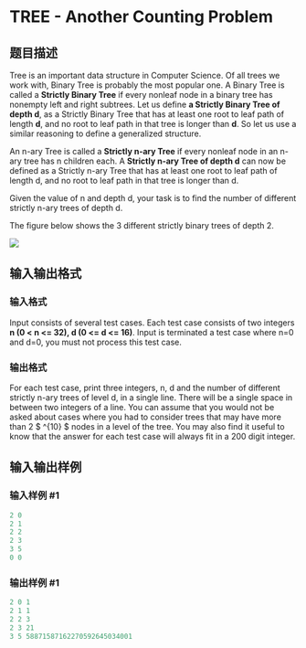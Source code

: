 # TREE - Another Counting Problem

## 题目描述

Tree is an important data structure in Computer Science. Of all trees we work with, Binary Tree is probably the most popular one. A Binary Tree is called a **Strictly Binary Tree** if every nonleaf node in a binary tree has nonempty left and right subtrees. Let us define **a Strictly Binary Tree of depth d**, as a Strictly Binary Tree that has at least one root to leaf path of length **d**, and no root to leaf path in that tree is longer than **d**. So let us use a similar reasoning to define a generalized structure.

An n-ary Tree is called a **Strictly n-ary Tree** if every nonleaf node in an n-ary tree has n children each. A **Strictly n-ary Tree of depth d** can now be defined as a Strictly n-ary Tree that has at least one root to leaf path of length d, and no root to leaf path in that tree is longer than d.

Given the value of n and depth d, your task is to find the number of different strictly n-ary trees of depth d.

The figure below shows the 3 different strictly binary trees of depth 2.

![](https://cdn.luogu.com.cn/upload/vjudge_pic/SP738/b4ef4deb7dfc02143b1a2e4b26957c5add201235.png)

## 输入输出格式

### 输入格式

 Input consists of several test cases. Each test case consists of two integers **n (0 < n <= 32), d (0 <= d <= 16)**. Input is terminated a test case where n=0 and d=0, you must not process this test case.

### 输出格式

For each test case, print three integers, n, d and the number of different strictly n-ary trees of level d, in a single line. There will be a single space in between two integers of a line. You can assume that you would not be asked about cases where you had to consider trees that may have more than 2 $ ^{10} $ nodes in a level of the tree. You may also find it useful to know that the answer for each test case will always fit in a 200 digit integer.

## 输入输出样例

### 输入样例 #1

```cpp
2 0
2 1
2 2
2 3
3 5
0 0
```


### 输出样例 #1

```cpp
2 0 1
2 1 1
2 2 3
2 3 21
3 5 58871587162270592645034001
```


